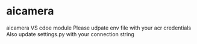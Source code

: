 # aicamera
aicamera VS cdoe module
Please udpate env file with your acr credentials
Also update settings.py with your connection string
